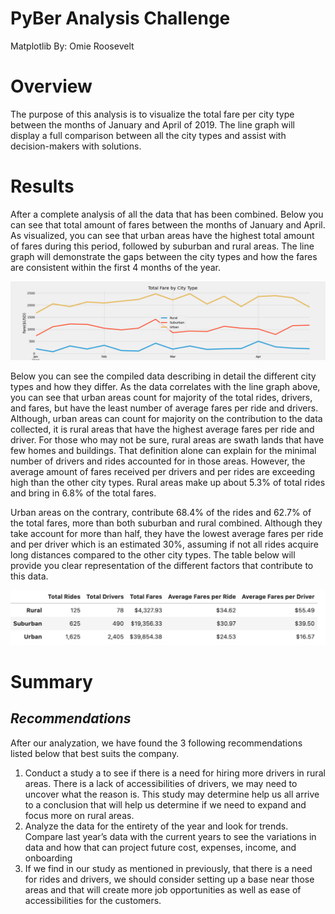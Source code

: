 # **PyBer Analysis Challenge**
Matplotlib
By: Omie Roosevelt

# **Overview**

The purpose of this analysis is to visualize the total fare per city type between the months of January and April of 2019. The line graph will display a full comparison between all the city types and assist with decision-makers with solutions. 


# **Results**

After a complete analysis of all the data that has been combined. Below you can see that total amount of fares between the months of January and April. 
As visualized, you can see that urban areas have the highest total amount of fares during this period, followed by suburban and rural areas. The line graph will demonstrate the gaps between the city types and how the fares are consistent within the first 4 months of the year. 

![PyberFareSummary](https://github.com/oroosevelt/PyBer_Analysis/blob/main/Analysis/Pyber_fare_summary.png)


Below you can see the compiled data describing in detail the different city types and how they differ. As the data correlates with the line graph above, you can see that urban areas count for majority of the total rides, drivers, and fares, but have the least number of average fares per ride and drivers. 
Although, urban areas can count for majority on the contribution to the data collected, it is rural areas that have the highest average fares per ride and driver. For those who may not be sure, rural areas are swath lands that have few homes and buildings. That definition alone can explain for the minimal number of drivers and rides accounted for in those areas. However, the average amount of fares received per drivers and per rides are exceeding high than the other city types. Rural areas make up about 5.3% of total rides and bring in 6.8% of the total fares.

Urban areas on the contrary, contribute 68.4% of the rides and 62.7% of the total fares, more than both suburban and rural combined. Although they take account for more than half, they have the lowest average fares per ride and per driver which is an estimated 30%, assuming if not all rides acquire long distances compared to the other city types. 
The table below will provide you clear representation of the different factors that contribute to this data. 


![CityType](https://github.com/oroosevelt/PyBer_Analysis/blob/main/Analysis/city_type.png)


# **Summary** 
## _Recommendations_

After our analyzation, we have found the 3 following recommendations listed below that best suits the company.

  1) Conduct a study a to see if there is a need for hiring more drivers in rural areas. There is a lack of accessibilities of drivers, we may need to uncover what the reason is. This study may determine help us all arrive to a conclusion that will help us determine if we need to expand and focus more on rural areas. 
  2) Analyze the data for the entirety of the year and look for trends. Compare last year’s data with the current years to see the variations in data and how that can project future cost, expenses, income, and onboarding 
  3) If we find in our study as mentioned in previously, that there is a need for rides and drivers, we should consider setting up a base near those areas and that will create more job opportunities as well as ease of accessibilities for the customers. 



